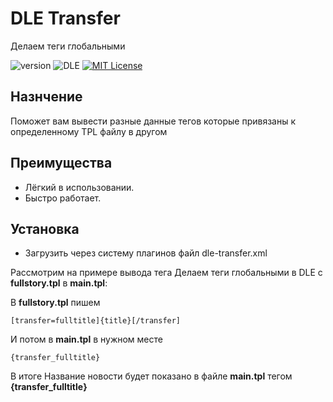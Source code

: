 # DLE Transfer
Делаем теги глобальными

![version](https://img.shields.io/badge/version-2.0.0-red.svg?style=flat-square "Version")
![DLE](https://img.shields.io/badge/DLE-14.x-green.svg?style=flat-square "DLE Version")
[![MIT License](https://img.shields.io/badge/license-MIT-blue.svg?style=flat-square)](https://github.com/DLE-Store/DLE-Transfer/blob/main/LICENSE)

## Назнчение
Поможет вам вывести разные данные тегов которые привязаны к определенному TPL файлу в другом

## Преимущества
- Лёгкий в использовании.
- Быстро работает.


## Установка
- Загрузить через систему плагинов файл dle-transfer.xml

Рассмотрим на примере вывода тега Делаем теги глобальными в DLE с **fullstory.tpl** в **main.tpl**:

В **fullstory.tpl** пишем
```smarty
[transfer=fulltitle]{title}[/transfer]
```
И потом в **main.tpl** в нужном месте
```smarty
{transfer_fulltitle}
```

В итоге Название новости будет показано в файле **main.tpl** тегом **{transfer_fulltitle}**
